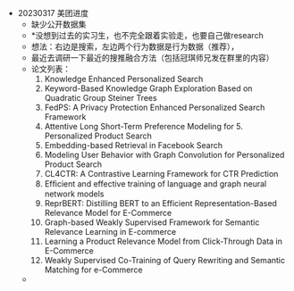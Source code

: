 <!-- 接下来的内容是各个开会、讨论的记录 -->
- 20230317 美团进度
    - 缺少公开数据集
    - \*没想到过去的实习生，也不完全跟着实验走，也要自己做research
    - 想法：右边是搜索，左边两个行为数据是行为数据（推荐），
    - 最近去调研一下最近的搜推融合方法（包括冠琪师兄发在群里的内容）
    - 论文列表：
        1. Knowledge Enhanced Personalized Search
        1. Keyword-Based Knowledge Graph Exploration Based on Quadratic Group Steiner Trees
        1. FedPS: A Privacy Protection Enhanced Personalized Search Framework
        1. Attentive Long Short-Term Preference Modeling for 5. Personalized Product Search
        1. Embedding-based Retrieval in Facebook Search
        1. Modeling User Behavior with Graph Convolution for Personalized Product Search
        1. CL4CTR: A Contrastive Learning Framework for CTR Prediction
        1. Efﬁcient and effective training of language and graph neural network models
        1. ReprBERT: Distilling BERT to an Efficient Representation-Based Relevance Model for E-Commerce
        1. Graph-based Weakly Supervised Framework for Semantic Relevance Learning in E-commerce
        1. Learning a Product Relevance Model from Click-Through Data in E-Commerce
        1. Weakly Supervised Co-Training of Query Rewriting and Semantic Matching for e-Commerce
    - 